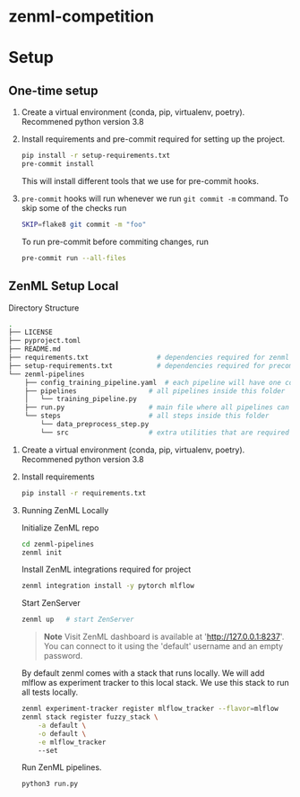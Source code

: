 # zenml-competition

# Setup

## One-time setup

1. Create a virtual environment (conda, pip, virtualenv, poetry). Recommened python version 3.8

2. Install requirements and pre-commit required for setting up the project.

    ```bash
    pip install -r setup-requirements.txt
    pre-commit install
    ```

    This will install different tools that we use for pre-commit hooks.

3. `pre-commit` hooks will run whenever we run `git commit -m` command. To skip some of the checks run

    ```bash
    SKIP=flake8 git commit -m "foo"
    ```

    To run pre-commit before commiting changes, run

    ```bash
    pre-commit run --all-files
    ```

## ZenML Setup Local

Directory Structure

```bash
.
├── LICENSE
├── pyproject.toml
├── README.md
├── requirements.txt                 # dependencies required for zenml project
├── setup-requirements.txt           # dependencies required for precommit
└── zenml-pipelines
    ├── config_training_pipeline.yaml  # each pipeline will have one config file containing information regarding step and other configuration
    ├── pipelines                  # all pipelines inside this folder
    │   └── training_pipeline.py
    ├── run.py                     # main file where all pipelines can be run
    └── steps                      # all steps inside this folder
        └── data_preprocess_step.py
        └── src                    # extra utilities that are required by steps added in this folder

```

1. Create a virtual environment (conda, pip, virtualenv, poetry). Recommened python version 3.8

2. Install requirements

    ```bash
    pip install -r requirements.txt
    ```

3. Running ZenML Locally

    Initialize ZenML repo

    ```bash
    cd zenml-pipelines
    zenml init
    ```

    Install ZenML integrations required for project

    ```bash
    zenml integration install -y pytorch mlflow
    ```

    Start ZenServer

    ```bash
    zenml up   # start ZenServer
    ```

    > **Note**
    > Visit  ZenML dashboard is available at 'http://127.0.0.1:8237'. You can connect to it using the 'default' username and an empty password.

    By default zenml comes with a stack that runs locally. We will add mlflow as experiment tracker to this local stack. We use this stack to run all tests locally.

    ```bash
    zenml experiment-tracker register mlflow_tracker --flavor=mlflow
    zenml stack register fuzzy_stack \
        -a default \
        -o default \
        -e mlflow_tracker
        --set
    ```

    Run ZenML pipelines.

    ```bash
    python3 run.py
    ```
